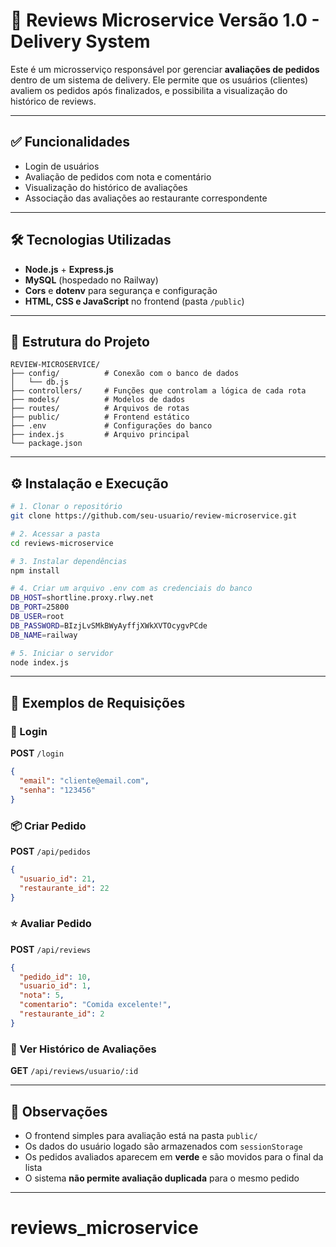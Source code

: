 
# 🧾 Reviews Microservice Versão 1.0 - Delivery System

Este é um microsserviço responsável por gerenciar **avaliações de pedidos** dentro de um sistema de delivery. Ele permite que os usuários (clientes) avaliem os pedidos após finalizados, e possibilita a visualização do histórico de reviews.

---

## ✅ Funcionalidades

- Login de usuários
- Avaliação de pedidos com nota e comentário
- Visualização do histórico de avaliações
- Associação das avaliações ao restaurante correspondente

---

## 🛠 Tecnologias Utilizadas

- **Node.js** + **Express.js**
- **MySQL** (hospedado no Railway)
- **Cors** e **dotenv** para segurança e configuração
- **HTML, CSS e JavaScript** no frontend (pasta `/public`)

---

## 📁 Estrutura do Projeto

```
REVIEW-MICROSERVICE/
├── config/          # Conexão com o banco de dados
│   └── db.js
├── controllers/     # Funções que controlam a lógica de cada rota
├── models/          # Modelos de dados
├── routes/          # Arquivos de rotas
├── public/          # Frontend estático
├── .env             # Configurações do banco
├── index.js         # Arquivo principal
└── package.json
```

---

## ⚙️ Instalação e Execução

```bash
# 1. Clonar o repositório
git clone https://github.com/seu-usuario/review-microservice.git

# 2. Acessar a pasta
cd reviews-microservice

# 3. Instalar dependências
npm install

# 4. Criar um arquivo .env com as credenciais do banco
DB_HOST=shortline.proxy.rlwy.net
DB_PORT=25800
DB_USER=root
DB_PASSWORD=BIzjLvSMkBWyAyffjXWkXVTOcygvPCde
DB_NAME=railway

# 5. Iniciar o servidor
node index.js
```

---

## 🧪 Exemplos de Requisições

### 🔐 Login

**POST** `/login`
```json
{
  "email": "cliente@email.com",
  "senha": "123456"
}
```

### 📦 Criar Pedido

**POST** `/api/pedidos`
```json
{
  "usuario_id": 21,
  "restaurante_id": 22
}
```

### ⭐ Avaliar Pedido

**POST** `/api/reviews`
```json
{
  "pedido_id": 10,
  "usuario_id": 1,
  "nota": 5,
  "comentario": "Comida excelente!",
  "restaurante_id": 2
}
```

### 📜 Ver Histórico de Avaliações

**GET** `/api/reviews/usuario/:id`

---

## 🧠 Observações

- O frontend simples para avaliação está na pasta `public/`
- Os dados do usuário logado são armazenados com `sessionStorage`
- Os pedidos avaliados aparecem em **verde** e são movidos para o final da lista
- O sistema **não permite avaliação duplicada** para o mesmo pedido

---
# reviews_microservice
